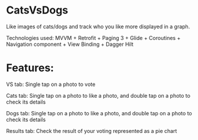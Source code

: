 # CatsVsDogs
Like images of cats/dogs and track who you like more displayed in a graph. 

Technologies used: MVVM + Retrofit + Paging 3 + Glide + Coroutines + Navigation component + View Binding + Dagger Hilt

# Features: 
VS tab: Single tap on a photo to vote

Cats tab: Single tap on a photo to like a photo, and double tap on a photo to check its details

Dogs tab: Single tap on a photo to like a photo, and double tap on a photo to check its details

Results tab: Check the result of your voting represented as a pie chart

